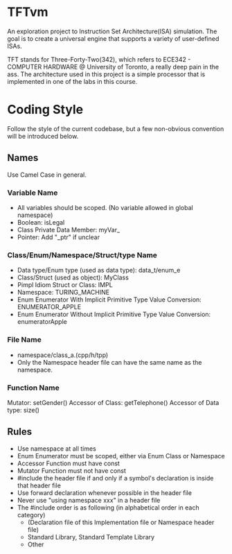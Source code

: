 # TFTvm
An exploration project to Instruction Set Architecture(ISA) simulation. The goal is to create a universal engine that supports a variety of user-defined ISAs.

TFT stands for Three-Forty-Two(342), which refers to ECE342 - COMPUTER HARDWARE @ University of Toronto, a really deep pain in the ass. The architecture used in this project is a simple processor that is implemented in one of the labs in this course. 

# Coding Style
Follow the style of the current codebase, but a few non-obvious convention will be introduced below.
## Names
Use Camel Case in general.
### Variable Name
* All variables should be scoped. (No variable allowed in global namespace)
* Boolean: isLegal
* Class Private Data Member: myVar_
* Pointer: Add "_ptr" if unclear
### Class/Enum/Namespace/Struct/type Name
* Data type/Enum type (used as data type): data_t/enum_e
* Class/Struct (used as object): MyClass
* Pimpl Idiom Struct or Class: IMPL
* Namespace: TURING_MACHINE
* Enum Enumerator With Implicit Primitive Type Value Conversion: ENUMERATOR_APPLE
* Enum Enumerator Without Implicit Primitive Type Value Conversion: enumeratorApple
### File Name
* namespace/class_a.(cpp/h/tpp)
* Only the Namespace header file can have the same name as the namespace.
### Function Name
Mutator: setGender()
Accessor of Class: getTelephone()
Accessor of Data type: size()
## Rules
* Use namespace at all times
* Enum Enumerator must be scoped, either via Enum Class or Namespace
* Accessor Function must have const
* Mutator Function must not have const
* #include the header file if and only if a symbol's declaration is inside that header file
* Use forward declaration whenever possible in the header file
* Never use "using namespace xxx" in a header file
* The #include order is as following (in alphabetical order in each category)
  - (Declaration file of this Implementation file or Namespace header file)
  - Standard Library, Standard Template Library
  - Other
